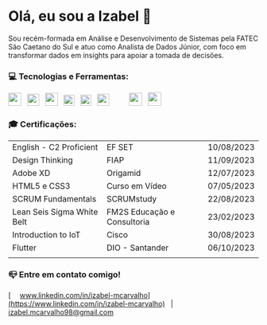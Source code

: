 # Olá, eu sou a Izabel 👋

Sou recém-formada em Análise e Desenvolvimento de Sistemas pela FATEC São Caetano do Sul e atuo como Analista de Dados Júnior, com foco em transformar dados em insights para apoiar a tomada de decisões.

### 💻 Tecnologias e Ferramentas:
<img src="https://cdn.icon-icons.com/icons2/2397/PNG/512/microsoft_office_excel_logo_icon_145720.png" width="26"> &nbsp; <img src="https://upload.wikimedia.org/wikipedia/commons/thumb/c/cf/New_Power_BI_Logo.svg/630px-New_Power_BI_Logo.svg.png" width="24"> &nbsp; <img src="https://cdn.freebiesupply.com/logos/large/2x/python-5-logo-png-transparent.png" width="26"> &nbsp; <img src="https://logodownload.org/wp-content/uploads/2016/10/html5-logo.png" width="22"> &nbsp; <img src="https://logodownload.org/wp-content/uploads/2017/04/css-3-logo-1.png" width="22"> &nbsp; <img src="https://upload.wikimedia.org/wikipedia/commons/thumb/6/6a/JavaScript-logo.png/800px-JavaScript-logo.png" width="24"> &nbsp; <img src="https://upload.wikimedia.org/wikipedia/commons/thumb/3/33/Figma-logo.svg/1667px-Figma-logo.svg.png" width="16"> &nbsp; <img src="https://upload.wikimedia.org/wikipedia/commons/thumb/c/c2/Adobe_XD_CC_icon.svg/2101px-Adobe_XD_CC_icon.svg.png" width="26"> &nbsp; <img src="https://logodownload.org/wp-content/uploads/2017/04/adobe-Illustrator-logo-1-1.png" width="27">

### 🎓 Certificações:
|  |  |  |
| ---------|--------|------------|
| English - C2 Proficient | EF SET | 10/08/2023 |
| Design Thinking | FIAP | 11/09/2023 |
| Adobe XD | Origamid | 12/07/2023 |
| HTML5 e CSS3 | Curso em Vídeo | 07/05/2023 |
| SCRUM Fundamentals | SCRUMstudy | 22/08/2023 |
| Lean Seis Sigma White Belt | FM2S Educação e Consultoria | 23/02/2023 |
| Introduction to IoT | Cisco | 30/08/2023 |
| Flutter | DIO - Santander | 06/10/2023 |
|  |  |  |

### 📪 Entre em contato comigo!
[<img src="https://upload.wikimedia.org/wikipedia/commons/thumb/c/ca/LinkedIn_logo_initials.png/800px-LinkedIn_logo_initials.png" width="14"> 
www.linkedin.com/in/izabel-mcarvalho](https://www.linkedin.com/in/izabel-mcarvalho) &nbsp; | &nbsp; [<img src="https://mailmeteor.com/logos/assets/PNG/Gmail_Logo_512px.png" width="12"> izabel.mcarvalho98@gmail.com](mailto:izabel.mcarvalho98@gmail.com)



